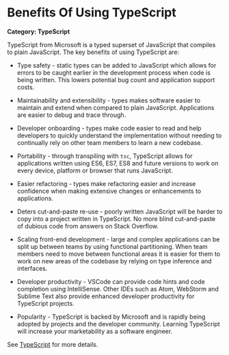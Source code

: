 # Benefits Of Using TypeScript

__Category: TypeScript__

TypeScript from Microsoft is a typed superset of JavaScript that compiles to plain JavaScript. The key benefits of using TypeScript are:

* Type safety - static types can be added to JavaScript which allows for errors to be caught earlier in the development process when code is being written. This lowers potential bug count and application support costs.

* Maintainability and extensibility - types makes software easier to maintain and extend when compared to plain JavaScript. Applications are easier to debug and trace through.

* Developer onboarding - types make code easier to read and help developers to quickly understand the implementation without needing to continually rely on other team members to learn a new codebase.

* Portability - through transpiling with `tsc`, TypeScript allows for applications written using ES6, ES7, ES8 and future versions to work on every device, platform or browser that runs JavaScript.

* Easier refactoring - types make refactoring easier and increase confidence when making extensive changes or enhancements to applications.

* Deters cut-and-paste re-use - poorly written JavaScript will be harder to copy into a project written in TypeScript. No more blind cut-and-paste of dubious code from answers on Stack Overflow.

* Scaling front-end development - large and complex applications can be split up between teams by using functional partitioning. When team members need to move between functional areas it is easier for them to work on new areas of the codebase by relying on type inference and interfaces.

* Developer productivity - VSCode can provide code hints and code completion using IntelliSense. Other IDEs such as Atom, WebStorm and Sublime Text also provide enhanced developer productivity for TypeScript projects.

* Popularity - TypeScript is backed by Microsoft and is rapidly being adopted by projects and the developer community. Learning TypeScript will increase your marketability as a software engineer. 

See [TypeScript](https://www.typescriptlang.org) for more details.